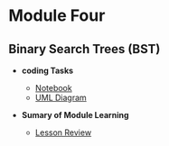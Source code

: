 # Module Four

## Binary Search Trees (BST)

- **coding Tasks**
    - [Notebook](https://github.com/bennyp85/sit320-advanced-algorithms/blob/master/module%204/Code_Mod4_Trees.ipynb)
    - [UML Diagram](https://github.com/bennyp85/sit320-advanced-algorithms/blob/master/module%204/trees-uml.png)

- **Sumary of Module Learning**
    - [Lesson Review](https://github.com/bennyp85/sit320-advanced-algorithms/blob/master/module%204/lesson-review.pdf)